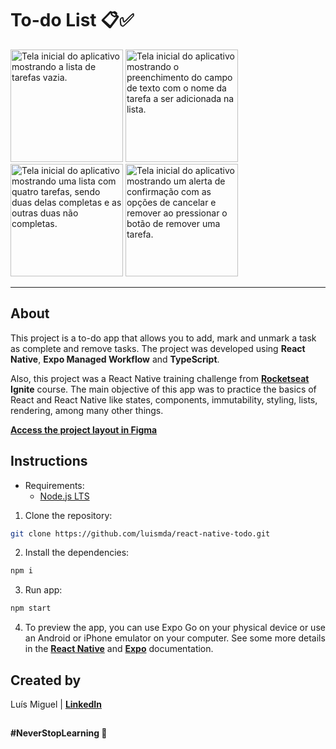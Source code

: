 # To-do List 📋✅

<img width="180" src="https://github.com/luismda/react-native-todo/assets/88680118/692ae5d3-4d38-44cb-8350-92cda0708976" alt="Tela inicial do aplicativo mostrando a lista de tarefas vazia." />
<img width="180" src="https://github.com/luismda/react-native-todo/assets/88680118/17e0fada-0b44-4987-b71f-b4e2b0507225" alt="Tela inicial do aplicativo mostrando o preenchimento do campo de texto com o nome da tarefa a ser adicionada na lista." />
<img width="180" src="https://github.com/luismda/react-native-todo/assets/88680118/78c6543d-b6c0-484f-9675-843d57a9605c" alt="Tela inicial do aplicativo mostrando uma lista com quatro tarefas, sendo duas delas completas e as outras duas não completas." />
<img width="180" src="https://github.com/luismda/react-native-todo/assets/88680118/066c5ef3-3385-424d-9d9a-d6f566ec84ce" alt="Tela inicial do aplicativo mostrando um alerta de confirmação com as opções de cancelar e remover ao pressionar o botão de remover uma tarefa." />

---

## About

This project is a to-do app that allows you to add, mark and unmark a task as complete and remove tasks. The project was developed using **React Native**, **Expo Managed Workflow** and **TypeScript**. 

Also, this project was a React Native training challenge from [**Rocketseat**](https://github.com/rocketseat-education) **Ignite** course. The main objective of this app was to practice the basics of React and React Native like states, components, immutability, styling, lists, rendering, among many other things.

[**Access the project layout in Figma**](https://www.figma.com/file/1XfZQGSWk4HWjvwcjd2nOP/ToDo-List/duplicate)

## Instructions

- Requirements:
  - [Node.js LTS](https://nodejs.org/en)

1. Clone the repository:

```sh
git clone https://github.com/luismda/react-native-todo.git
```

2. Install the dependencies:

```sh
npm i
```

3. Run app:

```sh
npm start
```

4. To preview the app, you can use Expo Go on your physical device or use an Android or iPhone emulator on your computer. See some more details in the [**React Native**](https://reactnative.dev/docs/environment-setup?guide=quickstart) and [**Expo**](https://docs.expo.dev/get-started/expo-go/) documentation.

## Created by 

Luís Miguel | [**LinkedIn**](https://www.linkedin.com/in/luis-miguel-dutra-alves/)

## 

**#NeverStopLearning 🚀**